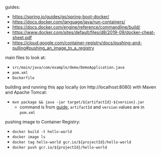 guides:

- https://spring.io/guides/gs/spring-boot-docker/
- https://docs.docker.com/language/java/run-containers/
- https://docs.docker.com/engine/reference/commandline/build/
- https://www.docker.com/sites/default/files/d8/2019-09/docker-cheat-sheet.pdf
- https://cloud.google.com/container-registry/docs/pushing-and-pulling#pushing_an_image_to_a_registry

main files to look at:

- `src/main/java/com/example/demo/DemoApplication.java`
- `pom.xml`
- `Dockerfile`

building and running this app locally (on http://localhost:8080) with Maven and Apache Tomcat:

- `mvn package && java -jar target/${artifactId}-${version}.jar`
  - command is from [guide](https://spring.io/guides/gs/spring-boot-docker/), `artifactId` and `version` values are in `pom.xml`

pushing image to Container Registry:

- `docker build -t hello-world`
- `docker image ls`
- `docker tag hello-world gcr.io/${projectId}/hello-world`
- `docker push gcr.io/${projectId}/hello-world`
